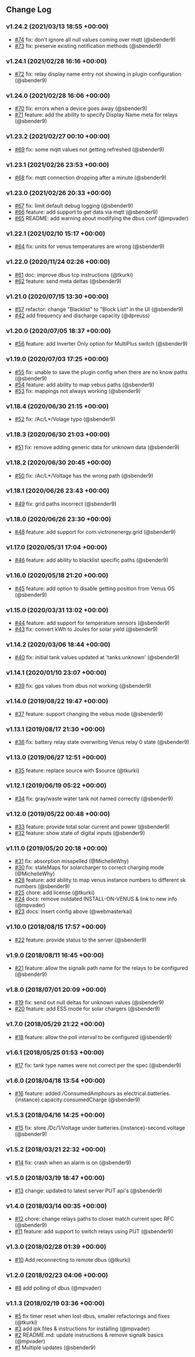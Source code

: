 ## Change Log

### v1.24.2 (2021/03/13 18:55 +00:00)
- [#74](https://github.com/sbender9/signalk-venus-plugin/pull/74) fix: don't ignore all null values coming over mqtt (@sbender9)
- [#73](https://github.com/sbender9/signalk-venus-plugin/pull/73) fix: preserve existing notification methods (@sbender9)

### v1.24.1 (2021/02/28 16:16 +00:00)
- [#72](https://github.com/sbender9/signalk-venus-plugin/pull/72) fix: relay display name entry not showing in plugin configuration (@sbender9)

### v1.24.0 (2021/02/28 16:06 +00:00)
- [#70](https://github.com/sbender9/signalk-venus-plugin/pull/70) fix: errors when a device goes away (@sbender9)
- [#71](https://github.com/sbender9/signalk-venus-plugin/pull/71) feature: add the ability to specify Display Name meta for relays (@sbender9)

### v1.23.2 (2021/02/27 00:10 +00:00)
- [#69](https://github.com/sbender9/signalk-venus-plugin/pull/69) fix: some mqtt values not getting refreshed (@sbender9)

### v1.23.1 (2021/02/26 23:53 +00:00)
- [#68](https://github.com/sbender9/signalk-venus-plugin/pull/68) fix: mqtt connection dropping after a minute (@sbender9)

### v1.23.0 (2021/02/26 20:33 +00:00)
- [#67](https://github.com/sbender9/signalk-venus-plugin/pull/67) fix: limit default debug logging (@sbender9)
- [#66](https://github.com/sbender9/signalk-venus-plugin/pull/66) feature: add support to get data via mqtt (@sbender9)
- [#65](https://github.com/sbender9/signalk-venus-plugin/pull/65) README: add warning about modifying the dbus conf (@mpvader)

### v1.22.1 (2021/02/10 15:17 +00:00)
- [#64](https://github.com/sbender9/signalk-venus-plugin/pull/64) fix: units for venus temperatures are wrong (@sbender9)

### v1.22.0 (2020/11/24 02:26 +00:00)
- [#61](https://github.com/sbender9/signalk-venus-plugin/pull/61) doc: improve dbus tcp instructions (@tkurki)
- [#62](https://github.com/sbender9/signalk-venus-plugin/pull/62) feature: send meta deltas (@sbender9)

### v1.21.0 (2020/07/15 13:30 +00:00)
- [#57](https://github.com/sbender9/signalk-venus-plugin/pull/57) refactor: change "Blacklist" to "Block List" in the UI (@sbender9)
- [#42](https://github.com/sbender9/signalk-venus-plugin/pull/42) add frequency and discharge capacity (@dpreuss)

### v1.20.0 (2020/07/05 18:37 +00:00)
- [#56](https://github.com/sbender9/signalk-venus-plugin/pull/56) feature: add Inverter Only option for MultiPlus switch (@sbender9)

### v1.19.0 (2020/07/03 17:25 +00:00)
- [#55](https://github.com/sbender9/signalk-venus-plugin/pull/55) fix: unable to save the plugin config when there are no know paths (@sbender9)
- [#54](https://github.com/sbender9/signalk-venus-plugin/pull/54) feature: add ability to map vebus paths (@sbender9)
- [#53](https://github.com/sbender9/signalk-venus-plugin/pull/53) fix: mappings not always working (@sbender9)

### v1.18.4 (2020/06/30 21:15 +00:00)
- [#52](https://github.com/sbender9/signalk-venus-plugin/pull/52) fix: /Ac/L*/Volage typo (@sbender9)

### v1.18.3 (2020/06/30 21:03 +00:00)
- [#51](https://github.com/sbender9/signalk-venus-plugin/pull/51) fix: remove adding generic data for unknown data (@sbender9)

### v1.18.2 (2020/06/30 20:45 +00:00)
- [#50](https://github.com/sbender9/signalk-venus-plugin/pull/50) fix: /Ac/L*/Voltage has the wrong path (@sbender9)

### v1.18.1 (2020/06/26 23:43 +00:00)
- [#49](https://github.com/sbender9/signalk-venus-plugin/pull/49) fix: grid paths incorrect (@sbender9)

### v1.18.0 (2020/06/26 23:30 +00:00)
- [#48](https://github.com/sbender9/signalk-venus-plugin/pull/48) feature: add support for com.victronenergy.grid (@sbender9)

### v1.17.0 (2020/05/31 17:04 +00:00)
- [#46](https://github.com/sbender9/signalk-venus-plugin/pull/46) feature: add ability to blacklist specific paths (@sbender9)

### v1.16.0 (2020/05/18 21:20 +00:00)
- [#45](https://github.com/sbender9/signalk-venus-plugin/pull/45) feature: add option to disable getting position from Venus OS (@sbender9)

### v1.15.0 (2020/03/31 13:02 +00:00)
- [#44](https://github.com/sbender9/signalk-venus-plugin/pull/44) feature: add support for temperature sensors (@sbender9)
- [#43](https://github.com/sbender9/signalk-venus-plugin/pull/43) fix: convert kWh to Joules for solar yield (@sbender9)

### v1.14.2 (2020/03/06 18:44 +00:00)
- [#40](https://github.com/sbender9/signalk-venus-plugin/pull/40) fix: initial tank values updated at 'tanks.unknown' (@sbender9)

### v1.14.1 (2020/01/10 23:07 +00:00)
- [#39](https://github.com/sbender9/signalk-venus-plugin/pull/39) fix: gps values from dbus not working (@sbender9)

### v1.14.0 (2019/08/22 19:47 +00:00)
- [#37](https://github.com/sbender9/signalk-venus-plugin/pull/37)  feature: support changing the vebus mode (@sbender9)

### v1.13.1 (2019/08/17 21:30 +00:00)
- [#36](https://github.com/sbender9/signalk-venus-plugin/pull/36) fix: battery relay state overwriting Venus relay 0 state (@sbender9)

### v1.13.0 (2019/06/27 12:51 +00:00)
- [#35](https://github.com/sbender9/signalk-venus-plugin/pull/35) feature: replace source with $source (@tkurki)

### v1.12.1 (2019/06/19 05:22 +00:00)
- [#34](https://github.com/sbender9/signalk-venus-plugin/pull/34) fix: gray/waste water tank not named correctly (@sbender9)

### v1.12.0 (2019/05/22 00:48 +00:00)
- [#33](https://github.com/sbender9/signalk-venus-plugin/pull/33) feature: provide total solar current and power (@sbender9)
- [#32](https://github.com/sbender9/signalk-venus-plugin/pull/32) feature: show state of digital inputs (@sbender9)

### v1.11.0 (2019/05/20 20:18 +00:00)
- [#31](https://github.com/sbender9/signalk-venus-plugin/pull/31) fix: absorption misspelled  (@MichelleWhy)
- [#30](https://github.com/sbender9/signalk-venus-plugin/pull/30) fix: stateMaps for solarcharger to correct charging mode (@MichelleWhy)
- [#28](https://github.com/sbender9/signalk-venus-plugin/pull/28) feature: add ability to map venus instance numbers to different sk numbers (@sbender9)
- [#25](https://github.com/sbender9/signalk-venus-plugin/pull/25) chore: add license (@tkurki)
- [#24](https://github.com/sbender9/signalk-venus-plugin/pull/24) docs: remove outdated INSTALL-ON-VENUS & link to new info (@mpvader)
- [#23](https://github.com/sbender9/signalk-venus-plugin/pull/23) docs: Insert config above <policy context="default"> (@webmasterkai)

### v1.10.0 (2018/08/15 17:57 +00:00)
- [#22](https://github.com/sbender9/signalk-venus-plugin/pull/22) feature: provide status to the server (@sbender9)

### v1.9.0 (2018/08/11 16:45 +00:00)
- [#21](https://github.com/sbender9/signalk-venus-plugin/pull/21) feature: allow the signalk path name for the relays to be configured (@sbender9)

### v1.8.0 (2018/07/01 20:09 +00:00)
- [#19](https://github.com/sbender9/signalk-venus-plugin/pull/19) fix: send out null deltas for unknown values (@sbender9)
- [#20](https://github.com/sbender9/signalk-venus-plugin/pull/20)  feature: add ESS mode for solar chargers (@sbender9)

### v1.7.0 (2018/05/29 21:22 +00:00)
- [#18](https://github.com/sbender9/signalk-venus-plugin/pull/18) feature: allow the poll interval to be configured (@sbender9)

### v1.6.1 (2018/05/25 01:53 +00:00)
- [#17](https://github.com/sbender9/signalk-venus-plugin/pull/17) fix: tank type names were not correct per the spec (@sbender9)

### v1.6.0 (2018/04/18 13:54 +00:00)
- [#16](https://github.com/sbender9/signalk-venus-plugin/pull/16) feature: added /ConsumedAmphours as electrical.batteries.{instance}.capacity.consumedCharge (@sbender9)

### v1.5.3 (2018/04/16 14:25 +00:00)
- [#15](https://github.com/sbender9/signalk-venus-plugin/pull/15)  fix: store /Dc/1/Voltage under batteries.{instance}-second.voltage (@sbender9)

### v1.5.2 (2018/03/21 22:32 +00:00)
- [#14](https://github.com/sbender9/signalk-venus-plugin/pull/14) fix: crash when an alarm is on (@sbender9)

### v1.5.0 (2018/03/19 18:47 +00:00)
- [#13](https://github.com/sbender9/signalk-venus-plugin/pull/13) change: updated to latest server PUT api's (@sbender9)

### v1.4.0 (2018/03/14 00:35 +00:00)
- [#12](https://github.com/sbender9/signalk-venus-plugin/pull/12) chore: change relays paths to closer match current spec RFC (@sbender9)
- [#11](https://github.com/sbender9/signalk-venus-plugin/pull/11) feature: add support to switch relays using PUT (@sbender9)

### v1.3.0 (2018/02/28 01:39 +00:00)
- [#10](https://github.com/sbender9/signalk-venus-plugin/pull/10) Add reconnecting to remote dbus (@tkurki)

### v1.2.0 (2018/02/23 04:06 +00:00)
- [#8](https://github.com/sbender9/signalk-venus-plugin/pull/8) add polling of dbus (@mpvader)

### v1.1.3 (2018/02/19 03:36 +00:00)
- [#5](https://github.com/sbender9/signalk-venus-plugin/pull/5) fix timer reset when lost dbus, smaller refactorings and fixes (@tkurki)
- [#3](https://github.com/sbender9/signalk-venus-plugin/pull/3) add ipk files & instructions for installing (@mpvader)
- [#2](https://github.com/sbender9/signalk-venus-plugin/pull/2) README.md: update instructions & remove signalk basics (@mpvader)
- [#1](https://github.com/sbender9/signalk-venus-plugin/pull/1) Multiple updates (@sbender9)